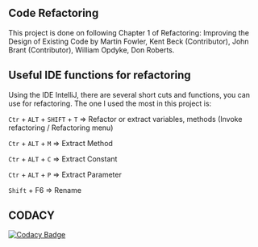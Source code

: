 ## Code Refactoring

This project is done on following Chapter 1 of Refactoring: 
Improving the Design of Existing Code by Martin Fowler, Kent Beck (Contributor), John Brant (Contributor), William Opdyke, Don Roberts.


## Useful IDE functions for refactoring

Using the IDE IntelliJ, there are several short cuts and functions, you can use for refactoring. The one I used the most in this project is:

`Ctr` + `ALT` + `SHIFT` + `T` => Refactor or extract variables, methods (Invoke refactoring / Refactoring menu)

`Ctr` + `ALT` + `M` => Extract Method

`Ctr` + `ALT` + `C` => Extract Constant

`Ctr` + `ALT` + `P` => Extract Parameter

`Shift` + F6 => Rename

## CODACY
[![Codacy Badge](https://app.codacy.com/project/badge/Grade/65f35ce39d6b4b08bd1004374a8ec031)](https://www.codacy.com/gh/dk1553/CodeRefactoring/dashboard?utm_source=github.com&amp;utm_medium=referral&amp;utm_content=dk1553/CodeRefactoring&amp;utm_campaign=Badge_Grade)
